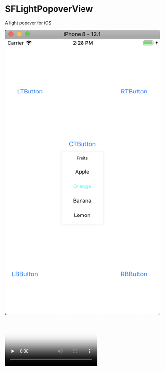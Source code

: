 # SFLightPopoverView
A light popover for iOS

![Demo image](https://github.com/sffernando/SFLightPopoverView/blob/master/demo.png)

<video id="video" controls="" preload="none" poster="https://github.com/sffernando/SFLightPopoverView/blob/master/demo.png">
      <source id="mp4" src="https://github.com/sffernando/SFLightPopoverView/blob/master/demo.mp4" type="video/mp4">
      </video>